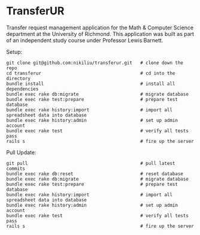 TransferUR
==========

Transfer request management application for the Math & Computer Science department
at the University of Richmond. This application was built as part of an independent
study course under Professor Lewis Barnett.

Setup:

    git clone git@github.com:nikiliu/transferur.git   # clone down the repo
    cd transferur                                     # cd into the directory
    bundle install                                    # install all dependencies
    bundle exec rake db:migrate                       # migrate database
    bundle exec rake test:prepare                     # prepare test database
    bundle exec rake history:import                   # import all spreadsheet data into database
    bundle exec rake history:admin                    # set up admin account
    bundle exec rake test                             # verify all tests pass
    rails s                                           # fire up the server

Pull Update:

    git pull                                          # pull latest commits
    bundle exec rake db:reset                         # reset database
    bundle exec rake db:migrate                       # migrate database
    bundle exec rake test:prepare                     # prepare test database
    bundle exec rake history:import                   # import all spreadsheet data into database
    bundle exec rake history:admin                    # set up admin account
    bundle exec rake test                             # verify all tests pass
    rails s                                           # fire up the server
